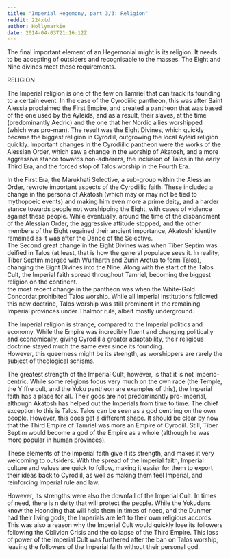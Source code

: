 ```yaml
---
title: "Imperial Hegemony, part 3/3: Religion"
reddit: 224xtd
author: Hollymarkie
date: 2014-04-03T21:16:12Z
---
```


The final important element of an Hegemonial might is its religion. It needs to be accepting of outsiders and recognisable to the masses. The Eight and Nine divines meet these requirements.

RELIGION

The Imperial religion is one of the few on Tamriel that can track its founding to a certain event. In the case of the Cyrodiilic pantheon, this was after Saint Alessia proclaimed the First Empire, and created a pantheon that was based of the one used by the Ayleids, and as a result, their slaves, at the time (predominantly Aedric) and the one that her Nordic allies worshipped (which was pro-man). The result was the Eight Divines, which quickly became the biggest religion in Cyrodiil, outgrowing the local Ayleid religion quickly. Important changes in the Cyrodiilic pantheon were the works of the Alessian Order, which saw a change in the worship of Akatosh, and a more aggressive stance towards non-adherers, the inclusion of Talos in the early Third Era, and the forced stop of Talos worship in the Fourth Era.

In the First Era, the Marukhati Selective, a sub-group within the Alessian Order, rewrote important aspects of the Cyrodiilic faith. These included a change in the persona of Akatosh (which may or may not be tied to mythopoeic events) and making him even more a prime deity, and a harder stance towards people not worshipping the Eight, with cases of violence against these people. While eventually, around the time of the disbandment of the Alessian Order, the aggressive attitude stopped, and the other members of the Eight regained their ancient importance, Akatosh' identity remained as it was after the Dance of the Selective.  
The Second great change in the Eight Divines was when Tiber Septim was deified in Talos (at least, that is how the general populace sees it. In reality, Tiber Septim merged with Wulfharth and Zurin Arctus to form Talos), changing the Eight Divines into the Nine. Along with the start of the Talos Cult, the Imperial faith spread throughout Tamriel, becoming the biggest religion on the continent.  
the most recent change in the pantheon was when the White-Gold Concordat prohibited Talos worship. While all Imperial institutions followed this new doctrine, Talos worship was still prominent in the remaining Imperial provinces under Thalmor rule, albeit mostly underground.

The Imperial religion is strange, compared to the Imperial politics and economy. While the Empire was incredibly fluent and changing politically and economically, giving Cyrodiil a greater adaptability, their religious doctrine stayed much the same ever since its founding.  
However, this queerness might be its strength, as worshippers are rarely the subject of theological schisms.

The greatest strength of the Imperial Cult, however, is that it is not Imperio-centric. While some religions focus very much on the own race (the Temple, the Y'ffre cult, and the Yoku pantheon are examples of this), the Imperial faith has a place for all. Their gods are not predominantly pro-Imperial, although Akatosh has helped out the Imperials from time to time. The chief exception to this is Talos. Talos can be seen as a god centring on the own people. However, this does get a different shape. It should be clear by now that the Third Empire of Tamriel was more an Empire of Cyrodiil. Still, Tiber Septim would become a god of the Empire as a whole (although he was more popular in human provinces).  

These elements of the Imperial faith give it its strength, and makes it very welcoming to outsiders. With the spread of the Imperial faith, Imperial culture and values are quick to follow, making it easier for them to export their ideas back to Cyrodiil, as well as making them feel Imperial, and reinforcing Imperial rule and law.

However, its strengths were also the downfall of the Imperial Cult. In times of need, there is n deity that will protect the people. While the Yokudans know the Hoonding that will help them in times of need, and the Dunmer had their living gods, the Imperials are left to their own religious accords. This was also a reason why the Imperial Cult would quickly lose its followers following the Oblivion Crisis and the collapse of the Third Empire. This loss of power of the Imperial Cult was furthered after the ban on Talos worship, leaving the followers of the Imperial faith without their personal god.

